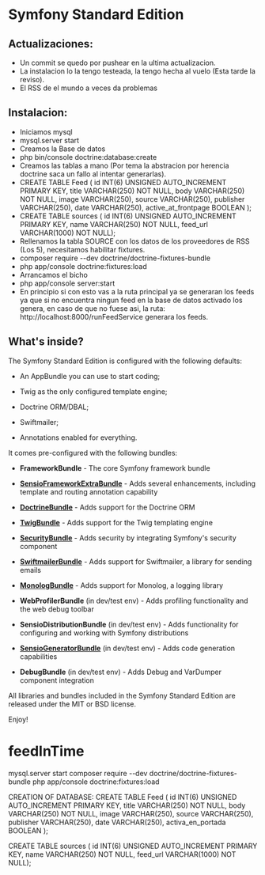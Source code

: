 Symfony Standard Edition
========================
Actualizaciones:
--------------
- Un commit se quedo por pushear en la ultima actualizacion.
- La instalacion lo la tengo testeada, la tengo hecha al vuelo (Esta tarde la reviso).
- El RSS de el mundo a veces da problemas

Instalacion:
--------------
* Iniciamos mysql 
 * mysql.server start
* Creamos la Base de datos
 * php bin/console doctrine:database:create
* Creamos las tablas a mano (Por tema la abstracion por herencia doctrine saca un fallo al intentar generarlas).
 * CREATE TABLE Feed (
     id INT(6) UNSIGNED AUTO_INCREMENT PRIMARY KEY,
     title VARCHAR(250) NOT NULL,
     body VARCHAR(250) NOT NULL,
     image VARCHAR(250),
     source VARCHAR(250),
     publisher VARCHAR(250),
     date VARCHAR(250),
     active_at_frontpage BOOLEAN
   );
 * CREATE TABLE sources ( id INT(6) UNSIGNED AUTO_INCREMENT PRIMARY KEY, name VARCHAR(250) NOT NULL, feed_url VARCHAR(1000) NOT NULL);
* Rellenamos la tabla SOURCE con los datos de los proveedores de RSS (Los 5), necesitamos habilitar fixtures.
 * composer require --dev doctrine/doctrine-fixtures-bundle
 * php app/console doctrine:fixtures:load
* Arrancamos el bicho
 * php app/console server:start
* En principio si con esto vas a la ruta principal ya se generaran los feeds ya que si no encuentra ningun feed en la base de datos activado los genera, en caso de que no fuese asi, la ruta: http://localhost:8000/runFeedService generara los feeds.



What's inside?
--------------

The Symfony Standard Edition is configured with the following defaults:

  * An AppBundle you can use to start coding;

  * Twig as the only configured template engine;

  * Doctrine ORM/DBAL;

  * Swiftmailer;

  * Annotations enabled for everything.

It comes pre-configured with the following bundles:

  * **FrameworkBundle** - The core Symfony framework bundle

  * [**SensioFrameworkExtraBundle**][6] - Adds several enhancements, including
    template and routing annotation capability

  * [**DoctrineBundle**][7] - Adds support for the Doctrine ORM

  * [**TwigBundle**][8] - Adds support for the Twig templating engine

  * [**SecurityBundle**][9] - Adds security by integrating Symfony's security
    component

  * [**SwiftmailerBundle**][10] - Adds support for Swiftmailer, a library for
    sending emails

  * [**MonologBundle**][11] - Adds support for Monolog, a logging library

  * **WebProfilerBundle** (in dev/test env) - Adds profiling functionality and
    the web debug toolbar

  * **SensioDistributionBundle** (in dev/test env) - Adds functionality for
    configuring and working with Symfony distributions

  * [**SensioGeneratorBundle**][13] (in dev/test env) - Adds code generation
    capabilities

  * **DebugBundle** (in dev/test env) - Adds Debug and VarDumper component
    integration

All libraries and bundles included in the Symfony Standard Edition are
released under the MIT or BSD license.

Enjoy!

[1]:  https://symfony.com/doc/2.8/book/installation.html
[6]:  https://symfony.com/doc/current/bundles/SensioFrameworkExtraBundle/index.html
[7]:  https://symfony.com/doc/2.8/book/doctrine.html
[8]:  https://symfony.com/doc/2.8/book/templating.html
[9]:  https://symfony.com/doc/2.8/book/security.html
[10]: https://symfony.com/doc/2.8/cookbook/email.html
[11]: https://symfony.com/doc/2.8/cookbook/logging/monolog.html
[13]: https://symfony.com/doc/2.8/bundles/SensioGeneratorBundle/index.html
# feedInTime
mysql.server start
composer require --dev doctrine/doctrine-fixtures-bundle
php app/console doctrine:fixtures:load

CREATION OF DATABASE:
  CREATE TABLE Feed (
    id INT(6) UNSIGNED AUTO_INCREMENT PRIMARY KEY,
    title VARCHAR(250) NOT NULL,
    body VARCHAR(250) NOT NULL,
    image VARCHAR(250),
    source VARCHAR(250),
    publisher VARCHAR(250),
    date VARCHAR(250),
    activa_en_portada BOOLEAN
  );

  CREATE TABLE sources ( id INT(6) UNSIGNED AUTO_INCREMENT PRIMARY KEY, name VARCHAR(250) NOT NULL, feed_url VARCHAR(1000) NOT NULL);
